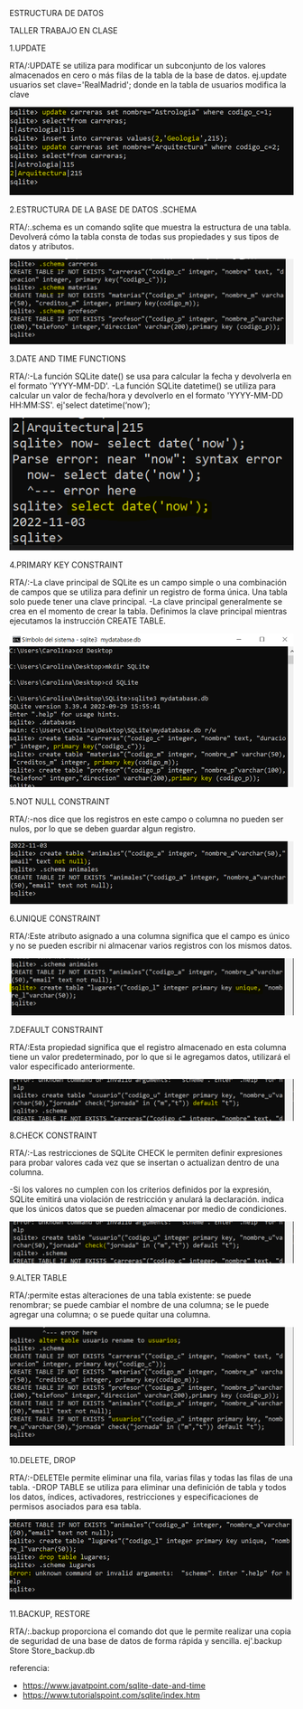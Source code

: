 ESTRUCTURA DE DATOS

TALLER 
TRABAJO EN CLASE

1.UPDATE

RTA/:UPDATE se utiliza para modificar un subconjunto de los valores almacenados en cero o más filas de la tabla de la base de datos.
ej.update usuarios set clave='RealMadrid'; donde en la tabla de usuarios modifica la clave

![Image text](https://github.com/tcarolina/SQLite/blob/main/SQLite/Imagenes/update.PNG)
 
2.ESTRUCTURA DE LA BASE DE DATOS .SCHEMA

RTA/:.schema es un comando sqlite que muestra la estructura de una tabla. Devolverá cómo la tabla consta de todas sus propiedades y sus tipos de datos y atributos.

![Image text](https://github.com/tcarolina/SQLite/blob/main/SQLite/Imagenes/schema.PNG)

3.DATE AND TIME FUNCTIONS

RTA/:-La función SQLite date() se usa para calcular la fecha y devolverla en el formato 'YYYY-MM-DD'.
-La función SQLite datetime() se utiliza para calcular un valor de fecha/hora y devolverlo en el formato 'YYYY-MM-DD HH:MM:SS'.
ej'select datetime(‘now’);

![Image text](https://github.com/tcarolina/SQLite/blob/main/SQLite/Imagenes/date.PNG)

4.PRIMARY KEY CONSTRAINT

RTA/:-La clave principal de SQLite es un campo simple o una combinación de campos que se utiliza para definir un registro de forma única. Una tabla solo puede tener una clave principal.
-La clave principal generalmente se crea en el momento de crear la tabla. Definimos la clave principal mientras ejecutamos la instrucción CREATE TABLE.

![Image text](https://github.com/tcarolina/SQLite/blob/main/SQLite/Imagenes/Captura1.PNG)

5.NOT NULL CONSTRAINT

RTA/:-nos dice que los registros en este campo o columna no pueden ser nulos, por lo que se deben guardar algun registro.

![Image text](https://github.com/tcarolina/SQLite/blob/main/SQLite/Imagenes/null.PNG)

6.UNIQUE CONSTRAINT

RTA/:Este atributo asignado a una columna significa que el campo es único y no se pueden escribir ni almacenar varios registros con los mismos datos.

![Image text](https://github.com/tcarolina/SQLite/blob/main/SQLite/Imagenes/unique.PNG)

7.DEFAULT CONSTRAINT

RTA/:Esta propiedad significa que el registro almacenado en esta columna tiene un valor predeterminado, por lo que si le agregamos datos, utilizará el valor especificado anteriormente.

![Image text](https://github.com/tcarolina/SQLite/blob/main/SQLite/Imagenes/default.PNG)

8.CHECK CONSTRAINT

RTA/:-Las restricciones de SQLite CHECK le permiten definir expresiones para probar valores cada vez que se insertan o actualizan dentro de una columna.

-Si los valores no cumplen con los criterios definidos por la expresión, SQLite emitirá una violación de restricción y anulará la declaración. indica que los únicos datos que se pueden almacenar por medio de condiciones.

![Image text](https://github.com/tcarolina/SQLite/blob/main/SQLite/Imagenes/check.PNG)

9.ALTER TABLE

RTA/:permite estas alteraciones de una tabla existente: se puede renombrar; se puede cambiar el nombre de una columna; se le puede agregar una columna; o se puede quitar una columna.

![Image text](https://github.com/tcarolina/SQLite/blob/main/SQLite/Imagenes/alter.PNG)

10.DELETE, DROP

RTA/:-DELETEle permite eliminar una fila, varias filas y todas las filas de una tabla.
-DROP TABLE se utiliza para eliminar una definición de tabla y todos los datos, índices, activadores, restricciones y especificaciones de permisos asociados para esa tabla.

![Image text](https://github.com/tcarolina/SQLite/blob/main/SQLite/Imagenes/droptable.PNG)

11.BACKUP, RESTORE

RTA/:.backup proporciona el comando dot que le permite realizar una copia de seguridad de una base de datos de forma rápida y sencilla.
ej'.backup Store Store_backup.db

referencia: 
- https://www.javatpoint.com/sqlite-date-and-time 
- https://www.tutorialspoint.com/sqlite/index.htm 